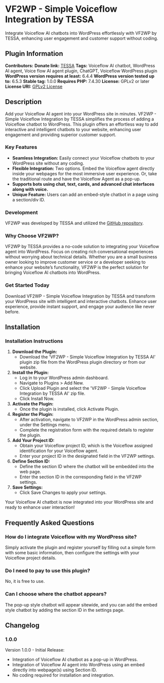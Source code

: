 # VF2WP - Simple Voiceflow Integration by TESSA

Integrate Voiceflow AI chatbots into WordPress effortlessly with VF2WP by TESSA, enhancing user engagement and customer support without coding.

## Plugin Information

**Contributors:**
**Donate link:** [TESSA](https://tessa.tech/)
**Tags:** Voiceflow AI chatbot, WordPress AI agent, Voice flow AI agent plugin, ChatGPT, Voiceflow WordPress plugin
**WordPress version requires at least:** 6.4.4
**WordPress version tested up to:** 6.5.3
**Stable tag:** 1.0.0
**Requires PHP:** 7.4.30
**License:** GPLv2 or later
**License URI:** [GPLv2 License](https://www.gnu.org/licenses/gpl-2.0.html)

## Description

Add your Voiceflow AI agent into your WordPress site in minutes. VF2WP - Simple Voiceflow Integration by TESSA simplifies the process of adding a Voiceflow chatbot to WordPress. This plugin offers an effortless way to add interactive and intelligent chatbots to your website, enhancing user engagement and providing superior customer support.

### Key Features
* **Seamless Integration:** Easily connect your Voiceflow chatbots to your WordPress site without any coding.
* **Flexible Integration:** Two options. Embed the Voiceflow agent directly inside your webpages for the most immersive user experience. Or, take the traditional route and have the Voiceflow Agent as a pop-up.
* **Supports bots using chat, text, cards, and advanced chat interfaces along with voice.**
* **Unique Feature:** Users can add an embed-style chatbot in a page using a section/div ID.

### Development
VF2WP was developed by TESSA and utilized the [GitHub repository](https://github.com/DanielRSnell/wordpress-voiceflow).

### Why Choose VF2WP?
VF2WP by TESSA provides a no-code solution to integrating your Voiceflow agent into WordPress. Focus on creating rich conversational experiences without worrying about technical details. Whether you are a small business owner looking to improve customer service or a developer seeking to enhance your website’s functionality, VF2WP is the perfect solution for bringing Voiceflow AI chatbots into WordPress.

### Get Started Today
Download VF2WP - Simple Voiceflow Integration by TESSA and transform your WordPress site with intelligent and interactive chatbots. Enhance user experience, provide instant support, and engage your audience like never before.

## Installation

### Installation Instructions

1. **Download the Plugin:**
    * Download the 'VF2WP - Simple Voiceflow Integration by TESSA AI' plugin zip file from the WordPress plugin directory or from our website.
2. **Install the Plugin:**
    * Log in to your WordPress admin dashboard.
    * Navigate to Plugins > Add New.
    * Click Upload Plugin and select the 'VF2WP - Simple Voiceflow Integration by TESSA AI' zip file.
    * Click Install Now.
3. **Activate the Plugin:**
    * Once the plugin is installed, click Activate Plugin.
4. **Register the Plugin:**
    * After activation, navigate to VF2WP in the WordPress admin section, under the Settings menu.
    * Complete the registration form with the required details to register the plugin.
5. **Add Your Project ID:**
    * Obtain your Voiceflow project ID, which is the Voiceflow assigned identification for your Voiceflow agent.
    * Enter your project ID in the designated field in the VF2WP settings.
6. **Define Section ID:**
    * Define the section ID where the chatbot will be embedded into the web page.
    * Enter the section ID in the corresponding field in the VF2WP settings.
7. **Save Settings:**
    * Click Save Changes to apply your settings.

Your Voiceflow AI chatbot is now integrated into your WordPress site and ready to enhance user interaction!

## Frequently Asked Questions

### How do I integrate Voiceflow with my WordPress site?
Simply activate the plugin and register yourself by filling out a simple form with some basic information, then configure the settings with your Voiceflow project details.

### Do I need to pay to use this plugin?
No, it is free to use.

### Can I choose where the chatbot appears?
The pop-up style chatbot will appear sitewide, and you can add the embed style chatbot by adding the section ID in the settings page.

## Changelog

### 1.0.0
Version 1.0.0 - Initial Release:
* Integration of Voiceflow AI chatbot as a pop-up in WordPress.
* Integration of Voiceflow AI agent into WordPress using an embed directly into webpage(s) using Section ID.
* No coding required for installation and integration.
